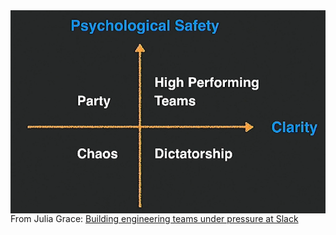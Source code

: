 <img src="/static/safety-vs-clarity.png" style="max-width:100%;height:auto;float:right">

From Julia Grace: [Building engineering teams under pressure at Slack](https://learning.oreilly.com/case-studies/dev-ops/building-engineering-teams-und/9781491991336-video318233/)
